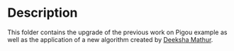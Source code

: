 # Description

This folder contains the upgrade of the previous work on Pigou example as well as the application of a new algorithm created by [Deeksha Mathur](https://github.com/deeksha104).
